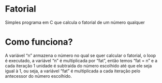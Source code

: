# Fatorial
Simples programa em C que calcula o fatorial de um número qualquer

# Como funciona?
A variável “n” armazena o número no qual se quer calcular o fatorial, o loop é executado, a variável “n” é multiplicada por “fat”, então temos “fat = n” e a cada iteração 1 unidade é subtraída do número escolhido até que ele seja igual à 1, ou seja, a variável “fat” é multiplicada a cada iteração pelo antecessor do número escolhido.
